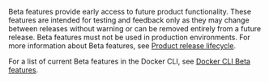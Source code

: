 <!-- This text will be included in the CLI plugin docs that are marked as experimental in Docker Enterprise 3.0 release -->
Beta features provide early access to future product functionality. These features are intended for testing and feedback only as they may change between releases without warning or can be removed entirely from a future release. Beta features must not be used in production environments. For more information about Beta features, see [Product release lifecycle](https://docs.docker.com/release-lifecycle/).

For a list of current Beta features in the Docker CLI, see [Docker CLI Beta features](https://github.com/docker/cli/blob/master/experimental/README.md).
